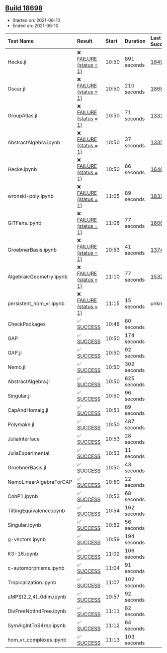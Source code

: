 ## [Build 18698](https://oscarci.mathematik.uni-kl.de/job/oscar/18698/)

* Started on: 2021-06-10
* Ended on: 2021-06-10

| Test Name    | Result | Start | Duration | Last Success | First Failure |
|:-------------|:-------|:------|:---------|:-------------|:--------------|
| Hecke.jl | ❌ [FAILURE (status = 1)](https://oscarci.mathematik.uni-kl.de/job/oscar/18698/artifact/logs/build-18698/Hecke.jl.log) | 10:50 | 891 seconds | [18490](https://oscarci.mathematik.uni-kl.de/job/oscar/18490/) | [18491](https://oscarci.mathematik.uni-kl.de/job/oscar/18491/) |
| Oscar.jl | ❌ [FAILURE (status = 1)](https://oscarci.mathematik.uni-kl.de/job/oscar/18698/artifact/logs/build-18698/Oscar.jl.log) | 10:50 | 210 seconds | [18684](https://oscarci.mathematik.uni-kl.de/job/oscar/18684/) | [18685](https://oscarci.mathematik.uni-kl.de/job/oscar/18685/) |
| GroupAtlas.jl | ❌ [FAILURE (status = 1)](https://oscarci.mathematik.uni-kl.de/job/oscar/18698/artifact/logs/build-18698/GroupAtlas.jl.log) | 10:50 | 71 seconds | [13311](https://oscarci.mathematik.uni-kl.de/job/oscar/13311/) | [13312](https://oscarci.mathematik.uni-kl.de/job/oscar/13312/) |
| AbstractAlgebra.ipynb | ❌ [FAILURE (status = 1)](https://oscarci.mathematik.uni-kl.de/job/oscar/18698/artifact/logs/build-18698/AbstractAlgebra.ipynb.log) | 10:50 | 37 seconds | [13355](https://oscarci.mathematik.uni-kl.de/job/oscar/13355/) | [13356](https://oscarci.mathematik.uni-kl.de/job/oscar/13356/) |
| Hecke.ipynb | ❌ [FAILURE (status = 1)](https://oscarci.mathematik.uni-kl.de/job/oscar/18698/artifact/logs/build-18698/Hecke.ipynb.log) | 10:50 | 86 seconds | [16463](https://oscarci.mathematik.uni-kl.de/job/oscar/16463/) | [16464](https://oscarci.mathematik.uni-kl.de/job/oscar/16464/) |
| wronski-poly.ipynb | ❌ [FAILURE (status = 1)](https://oscarci.mathematik.uni-kl.de/job/oscar/18698/artifact/logs/build-18698/wronski-poly.ipynb.log) | 11:05 | 89 seconds | [18314](https://oscarci.mathematik.uni-kl.de/job/oscar/18314/) | [18315](https://oscarci.mathematik.uni-kl.de/job/oscar/18315/) |
| GITFans.ipynb | ❌ [FAILURE (status = 1)](https://oscarci.mathematik.uni-kl.de/job/oscar/18698/artifact/logs/build-18698/GITFans.ipynb.log) | 11:08 | 77 seconds | [16068](https://oscarci.mathematik.uni-kl.de/job/oscar/16068/) | [16069](https://oscarci.mathematik.uni-kl.de/job/oscar/16069/) |
| GroebnerBasis.ipynb | ❌ [FAILURE (status = 1)](https://oscarci.mathematik.uni-kl.de/job/oscar/18698/artifact/logs/build-18698/GroebnerBasis.ipynb.log) | 10:53 | 41 seconds | [13748](https://oscarci.mathematik.uni-kl.de/job/oscar/13748/) | [13749](https://oscarci.mathematik.uni-kl.de/job/oscar/13749/) |
| AlgebraicGeometry.ipynb | ❌ [FAILURE (status = 1)](https://oscarci.mathematik.uni-kl.de/job/oscar/18698/artifact/logs/build-18698/AlgebraicGeometry.ipynb.log) | 11:10 | 77 seconds | [15322](https://oscarci.mathematik.uni-kl.de/job/oscar/15322/) | [15323](https://oscarci.mathematik.uni-kl.de/job/oscar/15323/) |
| persistent_hom_vr.ipynb | ❌ [FAILURE (status = 1)](https://oscarci.mathematik.uni-kl.de/job/oscar/18698/artifact/logs/build-18698/persistent_hom_vr.ipynb.log) | 11:15 | 15 seconds | unknown | unknown |
| CheckPackages | ✅ [SUCCESS](https://oscarci.mathematik.uni-kl.de/job/oscar/18698/artifact/logs/build-18698/CheckPackages.log) | 10:48 | 80 seconds |  |  |
| GAP | ✅ [SUCCESS](https://oscarci.mathematik.uni-kl.de/job/oscar/18698/artifact/logs/build-18698/GAP.log) | 10:50 | 174 seconds |  |  |
| GAP.jl | ✅ [SUCCESS](https://oscarci.mathematik.uni-kl.de/job/oscar/18698/artifact/logs/build-18698/GAP.jl.log) | 10:50 | 92 seconds |  |  |
| Nemo.jl | ✅ [SUCCESS](https://oscarci.mathematik.uni-kl.de/job/oscar/18698/artifact/logs/build-18698/Nemo.jl.log) | 10:50 | 302 seconds |  |  |
| AbstractAlgebra.jl | ✅ [SUCCESS](https://oscarci.mathematik.uni-kl.de/job/oscar/18698/artifact/logs/build-18698/AbstractAlgebra.jl.log) | 10:50 | 625 seconds |  |  |
| Singular.jl | ✅ [SUCCESS](https://oscarci.mathematik.uni-kl.de/job/oscar/18698/artifact/logs/build-18698/Singular.jl.log) | 10:50 | 96 seconds |  |  |
| CapAndHomalg.jl | ✅ [SUCCESS](https://oscarci.mathematik.uni-kl.de/job/oscar/18698/artifact/logs/build-18698/CapAndHomalg.jl.log) | 10:51 | 89 seconds |  |  |
| Polymake.jl | ✅ [SUCCESS](https://oscarci.mathematik.uni-kl.de/job/oscar/18698/artifact/logs/build-18698/Polymake.jl.log) | 10:50 | 487 seconds |  |  |
| JuliaInterface | ✅ [SUCCESS](https://oscarci.mathematik.uni-kl.de/job/oscar/18698/artifact/logs/build-18698/JuliaInterface.log) | 10:53 | 28 seconds |  |  |
| JuliaExperimental | ✅ [SUCCESS](https://oscarci.mathematik.uni-kl.de/job/oscar/18698/artifact/logs/build-18698/JuliaExperimental.log) | 10:53 | 11 seconds |  |  |
| GroebnerBasis.jl | ✅ [SUCCESS](https://oscarci.mathematik.uni-kl.de/job/oscar/18698/artifact/logs/build-18698/GroebnerBasis.jl.log) | 10:50 | 43 seconds |  |  |
| NemoLinearAlgebraForCAP | ✅ [SUCCESS](https://oscarci.mathematik.uni-kl.de/job/oscar/18698/artifact/logs/build-18698/NemoLinearAlgebraForCAP.log) | 10:50 | 22 seconds |  |  |
| CohP1.ipynb | ✅ [SUCCESS](https://oscarci.mathematik.uni-kl.de/job/oscar/18698/artifact/logs/build-18698/CohP1.ipynb.log) | 10:53 | 68 seconds |  |  |
| TiltingEquivalence.ipynb | ✅ [SUCCESS](https://oscarci.mathematik.uni-kl.de/job/oscar/18698/artifact/logs/build-18698/TiltingEquivalence.ipynb.log) | 10:54 | 162 seconds |  |  |
| Singular.ipynb | ✅ [SUCCESS](https://oscarci.mathematik.uni-kl.de/job/oscar/18698/artifact/logs/build-18698/Singular.ipynb.log) | 10:52 | 56 seconds |  |  |
| g-vectors.ipynb | ✅ [SUCCESS](https://oscarci.mathematik.uni-kl.de/job/oscar/18698/artifact/logs/build-18698/g-vectors.ipynb.log) | 10:59 | 194 seconds |  |  |
| K3-16.ipynb | ✅ [SUCCESS](https://oscarci.mathematik.uni-kl.de/job/oscar/18698/artifact/logs/build-18698/K3-16.ipynb.log) | 11:02 | 106 seconds |  |  |
| c-automorphisms.ipynb | ✅ [SUCCESS](https://oscarci.mathematik.uni-kl.de/job/oscar/18698/artifact/logs/build-18698/c-automorphisms.ipynb.log) | 11:04 | 91 seconds |  |  |
| Tropicalization.ipynb | ✅ [SUCCESS](https://oscarci.mathematik.uni-kl.de/job/oscar/18698/artifact/logs/build-18698/Tropicalization.ipynb.log) | 11:07 | 102 seconds |  |  |
| uMPS(2,2,4)_0dim.ipynb | ✅ [SUCCESS](https://oscarci.mathematik.uni-kl.de/job/oscar/18698/artifact/logs/build-18698/uMPS-2-2-4-_0dim.ipynb.log) | 10:57 | 92 seconds |  |  |
| DivFreeNotIndFree.ipynb | ✅ [SUCCESS](https://oscarci.mathematik.uni-kl.de/job/oscar/18698/artifact/logs/build-18698/DivFreeNotIndFree.ipynb.log) | 11:11 | 82 seconds |  |  |
| SymAlgIntToS4rep.ipynb | ✅ [SUCCESS](https://oscarci.mathematik.uni-kl.de/job/oscar/18698/artifact/logs/build-18698/SymAlgIntToS4rep.ipynb.log) | 11:12 | 64 seconds |  |  |
| hom_vr_complexes.ipynb | ✅ [SUCCESS](https://oscarci.mathematik.uni-kl.de/job/oscar/18698/artifact/logs/build-18698/hom_vr_complexes.ipynb.log) | 11:13 | 103 seconds |  |  |
